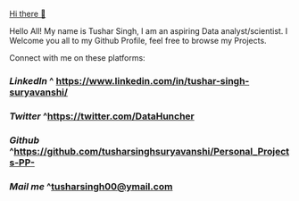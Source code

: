 [Hi there 👋](https://www.google.com/imgres?imgurl=http%3A%2F%2Fclipart-library.com%2Fcoloring%2F8Tzng8gTp.gif&imgrefurl=http%3A%2F%2Fclipart-library.com%2Fdexter-laboratory-dexter.html&tbnid=HdsQJKajti4ccM&vet=12ahUKEwiv97Cgua_uAhXihUsFHRk_B5AQMyhiegUIARC4AQ..i&docid=ej_LIMQyKqtehM&w=800&h=800&q=dexter%20cartoon&ved=2ahUKEwiv97Cgua_uAhXihUsFHRk_B5AQMyhiegUIARC4AQ)


Hello All! My name is Tushar Singh, I am an aspiring Data analyst/scientist. I Welcome you all to my Github Profile, feel free to browse my Projects.


Connect with me on these platforms:

### ***LinkedIn*** ⁮^ https://www.linkedin.com/in/tushar-singh-suryavanshi/

### ***Twitter*** ^https://twitter.com/DataHuncher

### ***Github*** ^https://github.com/tusharsinghsuryavanshi/Personal_Projects-PP-

### ***Mail me*** ^tusharsingh00@ymail.com

